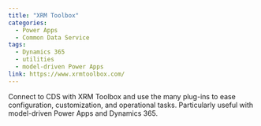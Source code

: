 ```yaml
---
title: "XRM Toolbox"
categories:
  - Power Apps
  - Common Data Service
tags:
  - Dynamics 365
  - utilities
  - model-driven Power Apps
link: https://www.xrmtoolbox.com/
---
```


Connect to CDS with XRM Toolbox and use the many plug-ins to ease configuration, customization, and operational tasks. Particularly useful with model-driven Power Apps and Dynamics 365.
